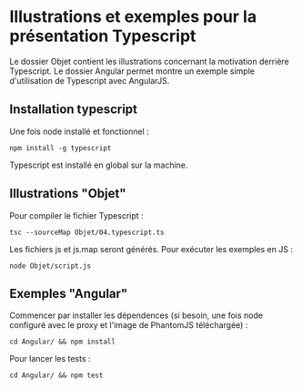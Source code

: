 # Illustrations et exemples pour la présentation Typescript
 
Le dossier Objet contient les illustrations concernant la motivation derrière Typescript.
Le dossier Angular permet montre un exemple simple d'utilisation de Typescript avec AngularJS.

## Installation typescript

Une fois node installé et fonctionnel :

    npm install -g typescript
    
Typescript est installé en global sur la machine.

## Illustrations "Objet"
    
Pour compiler le fichier Typescript :

    tsc --sourceMap Objet/04.typescript.ts

Les fichiers js et js.map seront générés.
Pour exécuter les exemples en JS :

    node Objet/script.js

## Exemples "Angular"

Commencer par installer les dépendences (si besoin, une fois node configuré avec le proxy et l'image de PhantomJS téléchargée) :

    cd Angular/ && npm install
    
Pour lancer les tests :

    cd Angular/ && npm test
    